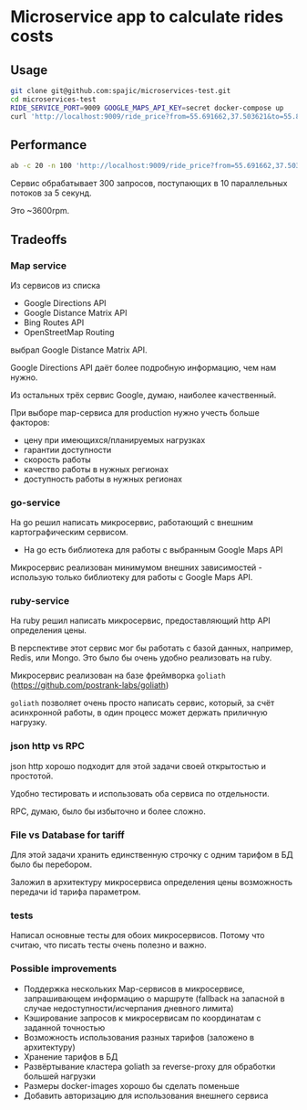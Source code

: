 # Microservice app to calculate rides costs

## Usage

```bash
git clone git@github.com:spajic/microservices-test.git
cd microservices-test
RIDE_SERVICE_PORT=9009 GOOGLE_MAPS_API_KEY=secret docker-compose up
curl 'http://localhost:9009/ride_price?from=55.691662,37.503621&to=55.809289,37.582365'
```

## Performance

```bash
ab -c 20 -n 100 'http://localhost:9009/ride_price?from=55.691662,37.503621&to=55.809289,37.582365'
```

Сервис обрабатывает 300 запросов, поступающих в 10 параллельных потоков за 5 секунд.

Это ~3600rpm.

## Tradeoffs

### Map service
Из сервисов из списка
  - Google Directions API
  - Google Distance Matrix API
  - Bing Routes API
  - OpenStreetMap Routing

выбрал Google Distance Matrix API.

Google Directions API даёт более подробную информацию, чем нам нужно.

Из остальных трёх сервис Google, думаю, наиболее качественный.

При выборе map-сервиса для production нужно учесть больше факторов:
  - цену при имеющихся/планируемых нагрузках
  - гарантии доступности
  - скорость работы
  - качество работы в нужных регионах
  - доступность работы в нужных регионах

### go-service
На go решил написать микросервис, работающий с внешним картографическим сервисом.

- На go есть библиотека для работы с выбранным Google Maps API

Микросервис реализован минимумом внешних зависимостей - использую только библиотеку для работы с Google Maps API.

### ruby-service
На ruby решил написать микросервис, предоставляющий http API определения цены.

В перспективе этот сервис мог бы работать с базой данных, например, Redis, или Mongo. Это было бы очень удобно реализовать на ruby.

Микросервис реализован на базе фреймворка `goliath` (https://github.com/postrank-labs/goliath)

`goliath` позволяет очень просто написать сервис, который, за счёт асинхронной работы, в один процесс может держать приличную нагрузку.

### json http vs RPC
json http хорошо подходит для этой задачи своей открытостью и простотой.

Удобно тестировать и использовать оба сервиса по отдельности.

RPC, думаю, было бы избыточно и более сложно.

### File vs Database for tariff
Для этой задачи хранить единственную строчку с одним тарифом в БД было бы перебором.

Заложил в архитектуру микросервиса определения цены возможность передачи id тарифа параметром.

### tests
Написал основные тесты для обоих микросервисов. Потому что считаю, что писать тесты очень полезно и важно.

### Possible improvements
- Поддержка нескольких Map-сервисов в микросервисе, запрашивающем информацию о маршруте (fallback на запасной в случае недоступности/исчерпания дневного лимита)
- Кэширование запросов к микросервисам по координатам с заданной точностью
- Возможность использования разных тарифов (заложено в архитектуру)
- Хранение тарифов в БД
- Развёртывание кластера goliath за reverse-proxy для обработки большей нагрузки
- Размеры docker-images хорошо бы сделать поменьше
- Добавить авторизацию для использования внешнего сервиса

